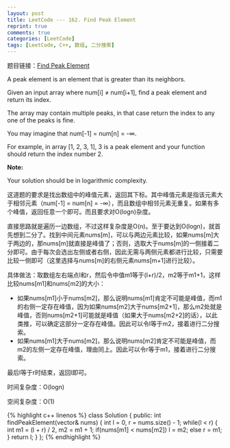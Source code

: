 ```yaml
---
layout: post
title: LeetCode --- 162. Find Peak Element
reprint: true
comments: true
categories: [LeetCode]
tags: [LeetCode, C++, 数组, 二分搜索]
---
```



题目链接：[Find Peak Element](https://oj.leetcode.com/problems/find-peak-element/ ) 

A peak element is an element that is greater than its neighbors. 

Given an input array where num[i] ≠ num[i+1], find a peak element and return its index. 

The array may contain multiple peaks, in that case return the index to any one of the peaks is fine. 

You may imagine that num[-1] = num[n] = -∞. 

For example, in array [1, 2, 3, 1], 3 is a peak element and your function should return the index number 2. 

**Note:**

Your solution should be in logarithmic complexity. 

这道题的要求是找出数组中的峰值元素，返回其下标。其中峰值元素是指该元素大于相邻元素（num[-1] = num[n] = -∞），而且数组中相邻元素无重复。如果有多个峰值，返回任意一个即可。而且要求对O(logn)杂度。

直接思路就是遍历一边数组，不过这样复杂度是O(n)。至于要达到O(logn)，就首先想到二分了。找到中间元素nums[m]，可以与两边元素比较，如果nums[m]大于两边的，那nums[m]就直接是峰值了；否则，选取大于nums[m]的一侧接着二分即可。由于每次会选出左侧或者右侧，因此无需与两侧元素都进行比较，只需要比较一侧即可（这里选择与nums[m]的右侧元素nums[m+1]进行比较）。

具体做法：取数组左右端点l和r，然后令中值m1等于(l+r)/2，m2等于m1+1，这样比较nums[m1]和nums[m2]的大小：

* 如果nums[m1]小于nums[m2]，那么说明nums[m1]肯定不可能是峰值，而m1的右侧一定存在峰值，因为如果nums[m2]大于nums[m2+1]，那么m2处就是峰值，否则nums[m2+1]可能就是峰值（如果大于nums[m2+2]的话），以此类推，可以确定这部分一定存在峰值。因此可以令l等于m2，接着进行二分搜索。
* 如果nums[m1]大于nums[m2]，那么说明nums[m2]肯定不可能是峰值，而m2的左侧一定存在峰值，理由同上。因此可以令r等于m1，接着进行二分搜索。

最后l等于r时结束，返回l即可。

时间复杂度：O(logn)

空间复杂度：O(1)

{% highlight c++ linenos %}
class Solution
{
public:
    int findPeakElement(vector<int>& nums)
    {
        int l = 0, r = nums.size() - 1;
        while(l < r)
        {
            int m1 = (l + r) / 2, m2 = m1 + 1;
            if(nums[m1] < nums[m2])
                l = m2;
            else
                r = m1;
        }
        return l;
    }
};
{% endhighlight %}
